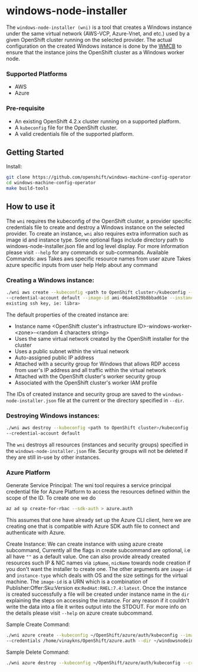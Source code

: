 # windows-node-installer
The `windows-node-installer (wni)` is a tool that creates a Windows instance under the same virtual network 
(AWS-VCP, Azure-Vnet, and etc.) used by a given OpenShift cluster running on the selected provider.
The actual configuration on the created Windows instance is done by the 
[WMCB](https://github.com/openshift/windows-machine-config-operator) to ensure that the instance joins the
OpenShift cluster as a Windows worker node.

### Supported Platforms
 
 - AWS
 - Azure
 
### Pre-requisite

 - An existing OpenShift 4.2.x cluster running on a supported platform.
 - A `kubeconfig` file for the OpenShift cluster.
 - A valid credentials file of the supported platform.
 
## Getting Started
Install:
```bash
git clone https://github.com/openshift/windows-machine-config-operator.git
cd windows-machine-config-operator
make build-tools
```

## How to use it

The `wni` requires the kubeconfig of the OpenShift cluster, a provider specific credentials file to create and 
destroy a Windows instance on the selected provider. To create an instance, `wni` also 
requires extra information such as image id and instance type. Some optional flags include directory path to 
windows-node-installer.json file and log level display. For more information please 
visit `--help` for any commands or sub-commands.
Available Commands:
  aws         Takes aws specific resource names from user
  azure       Takes azure specific inputs from user
  help        Help about any command

### Creating a Windows instance:

```bash
./wni aws create --kubeconfig <path to OpenShift cluster>/kubeconfig --credentials <path to aws>/credentials 
--credential-account default --image-id ami-06a4e829b8bbad61e --instance-type m4.large --ssh-key <name of the 
existing ssh key, ie: libra>
```

The default properties of the created instance are:
 - Instance name <OpenShift cluster\'s infrastructure ID>-windows-worker-\<zone\>-<random 4 characters string>
 - Uses the same virtual network created by the OpenShift installer for the cluster
 - Uses a public subnet within the virtual network
 - Auto-assigned public IP address
 - Attached with a security group for Windows that allows RDP access from user\'s IP address and all traffic within the 
 virtual network
 - Attached with the OpenShift cluster\'s worker security group
 - Associated with the OpenShift cluster's worker IAM profile

The IDs of created instance and security group are saved to the `windows-node-installer.json` file at the current or the
 directory specified in `--dir`.

### Destroying Windows instances:

```bash
./wni aws destroy --kubeconfig <path to OpenShift cluster>/kubeconfig --credentials <path to aws>/credentials 
--credential-account default
```
 
The `wni` destroys all resources (instances and security groups) specified in the `windows-node-installer.json` file. 
Security groups will not be deleted if they are still in-use by other instances.


### Azure Platform 
Generate Service Principal:
The wni tool requires a service principal credential file for Azure Platform to access the resources defined within the
scope of the ID. To create one we do
```bash
az ad sp create-for-rbac --sdk-auth > azure.auth
```
This assumes that one have already set up the Azure CLI client, here we are creating one that is compatible with Azure SDK
auth file to connect and authenticate with Azure.

Create Instance:
We can create instance with using azure create subcommand, Currently all the flags in create subcommand are optional, i.e all have `""` as a default value.
One can also provide already created resources such IP & NIC names via `ipName`, `nicName` towards node creation if you don't want the installer to create one.
The other arguments are `image-id` and  `instance-type` which deals with OS and the size settings for the virtual machine. The `image-id` is a URN which is a
combination of Publisher:Offer:Sku:Version ex:`RedHat:RHEL:7.4:latest`. Once the instance is created successfully a file will be created under instance name in the `dir` explaining the steps on accessing the instance. For any reason if it couldn't write the data into a file it writes output into the STDOUT.
For more info on the details please visit `--help` on azure create subcommand.

Sample Create Command:
```bash
./wni azure create --kubeconfig ~/OpenShift/azure/auth/kubeconfig --image-id RedHat:RHEL:7.4:latest --instance-type Standard_B1s 
--credentials /home/vinaykns/OpenShift/azure.auth --dir ~/windowsnodeinstaller/

```
Sample Delete Command:
```bash
./wni azure destroy --kubeconfig ~/OpenShift/azure/auth/kubeconfig --credentials /home/vinaykns/OpenShift/azure.auth --dir ~/windowsnodeinstaller/
```